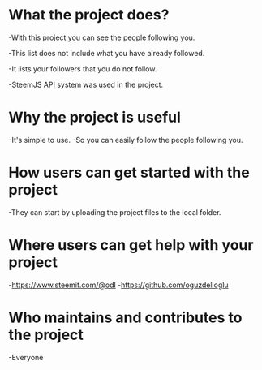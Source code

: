 # What the project does?

-With this project you can see the people following you.

-This list does not include what you have already followed.

-It lists your followers that you do not follow.

-SteemJS API system was used in the project.
  
  
# Why the project is useful
  -It's simple to use.
  -So you can easily follow the people following you.
  
# How users can get started with the project
  -They can start by uploading the project files to the local folder.

# Where users can get help with your project
  -https://www.steemit.com/@odl
  -https://github.com/oguzdelioglu
# Who maintains and contributes to the project
  -Everyone
